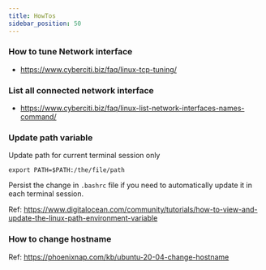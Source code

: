 ```yaml
---
title: HowTos
sidebar_position: 50
---
```


### How to tune Network interface

- https://www.cyberciti.biz/faq/linux-tcp-tuning/

### List all connected network interface

- https://www.cyberciti.biz/faq/linux-list-network-interfaces-names-command/

### Update path variable 

Update path for current terminal session only 

```shell
export PATH=$PATH:/the/file/path
```

Persist the change in `.bashrc` file if you need to automatically update it in each terminal session.

Ref: https://www.digitalocean.com/community/tutorials/how-to-view-and-update-the-linux-path-environment-variable

### How to change hostname 

Ref: https://phoenixnap.com/kb/ubuntu-20-04-change-hostname